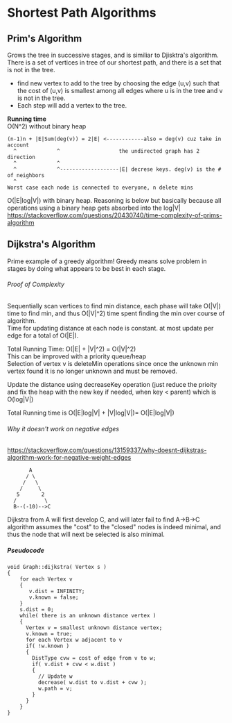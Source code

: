 # Shortest Path Algorithms

## Prim's Algorithm
Grows the tree in successive stages, and is similiar to Djisktra's algorithm.  
There is a set of vertices in tree of our shortest path, and there is a set that is not in the tree.  
- find new vertex to add to the tree by choosing the edge (u,v) such that the cost of (u,v) is smallest among all edges where u is in the tree and v is not in the tree.
- Each step will add a vertex to the tree.  
  

__Running time__   
O(N^2) without binary heap  
```
(n-1)n + |E|Sum(deg(v)) = 2|E| <------------also = deg(v) cuz take in account 
  ^				^					the undirected graph has 2 direction
  ^				^
  ^				^-------------------|E| decrese keys. deg(v) is the # of neighbors
  ^
Worst case each node is connected to everyone, n delete mins
```
O(|E|log|V|) with binary heap. Reasoning is below but basically because all operations using a binary heap gets absorbed into the log|V|  
https://stackoverflow.com/questions/20430740/time-complexity-of-prims-algorithm

## Dijkstra's Algorithm
Prime example of a greedy algorithm! Greedy means solve problem in stages by doing what appears to be best in each stage.  
  
###### Proof of Complexity
Sequentially scan vertices to find min distance, each phase will take O(|V|) time to find min, and thus O(|V|^2) time spent finding the min over course of algorithm.  
Time for updating distance at each node is constant. at most update per edge for a total of O(|E|).  
  
Total Running Time: O(|E| + |V|^2) = O(|V|^2)  
This can be improved with a priority queue/heap  
Selection of vertex v is deleteMin operations since once the unknown min vertex found it is no longer unknown and must be removed.  
  
Update the distance using decreaseKey operation (just reduce the prioity and fix the heap with the new key if needed, when key < parent) which is O(log|V|)  
  
Total Running time is O(|E|log|V| + |V|log|V|)= O(|E|log|V|)  
  
###### Why it doesn't work on negative edges
https://stackoverflow.com/questions/13159337/why-doesnt-dijkstras-algorithm-work-for-negative-weight-edges
```
       A
      / \
     /   \
    /     \
   5       2
  /         \
  B--(-10)-->C
  ```
Dijkstra from A will first develop C, and will later fail to find A->B->C  
algorithm assumes the "cost" to the "closed" nodes is indeed minimal, and thus the node that will next be selected is also minimal.
  
##### Pseudocode
```
void Graph::dijkstra( Vertex s )
{
	for each Vertex v
	{
	   v.dist = INFINITY;
	   v.known = false;
	}
	s.dist = 0;
	while( there is an unknown distance vertex )
	{
	  Vertex v = smallest unknown distance vertex;
	  v.known = true;
	  for each Vertex w adjacent to v
	  if( !w.known )
	  {
	    DistType cvw = cost of edge from v to w;
		if( v.dist + cvw < w.dist )
		{
		  // Update w
		  decrease( w.dist to v.dist + cvw );
		  w.path = v;
		}
	  }
	}
}
```
